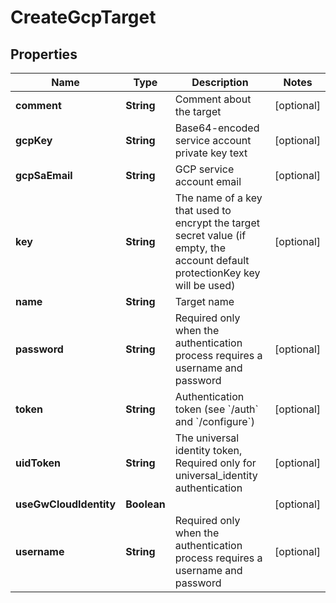 

# CreateGcpTarget

## Properties

Name | Type | Description | Notes
------------ | ------------- | ------------- | -------------
**comment** | **String** | Comment about the target |  [optional]
**gcpKey** | **String** | Base64-encoded service account private key text |  [optional]
**gcpSaEmail** | **String** | GCP service account email |  [optional]
**key** | **String** | The name of a key that used to encrypt the target secret value (if empty, the account default protectionKey key will be used) |  [optional]
**name** | **String** | Target name | 
**password** | **String** | Required only when the authentication process requires a username and password |  [optional]
**token** | **String** | Authentication token (see &#x60;/auth&#x60; and &#x60;/configure&#x60;) |  [optional]
**uidToken** | **String** | The universal identity token, Required only for universal_identity authentication |  [optional]
**useGwCloudIdentity** | **Boolean** |  |  [optional]
**username** | **String** | Required only when the authentication process requires a username and password |  [optional]



